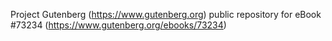 Project Gutenberg (https://www.gutenberg.org) public repository
for eBook #73234 (https://www.gutenberg.org/ebooks/73234)
